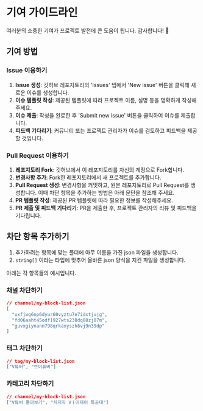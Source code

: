 # 기여 가이드라인

여러분의 소중한 기여가 프로젝트 발전에 큰 도움이 됩니다. 감사합니다! 🌟

## 기여 방법

### Issue 이용하기

1. **Issue 생성**: 깃허브 레포지토리의 'Issues' 탭에서 'New issue' 버튼을 클릭해 새로운 이슈를 생성합니다.
2. **이슈 템플릿 작성**: 제공된 템플릿에 따라 프로젝트 이름, 설명 등을 명확하게 작성해주세요.
3. **이슈 제출**: 작성을 완료한 후 'Submit new issue' 버튼을 클릭하여 이슈를 제출합니다.
4. **피드백 기다리기**: 커뮤니티 또는 프로젝트 관리자가 이슈를 검토하고 피드백을 제공할 것입니다.

### Pull Request 이용하기

1. **레포지토리 Fork**: 깃허브에서 이 레포지토리를 자신의 계정으로 Fork합니다.
2. **변경사항 추가**: Fork한 레포지토리에서 새 프로젝트를 추가합니다.
3. **Pull Request 생성**: 변경사항을 커밋하고, 원본 레포지토리로 Pull Request를 생성합니다. 이때 차단 항목을 추가하는 방법은 아래 문단을 참조해 주세요.
4. **PR 템플릿 작성**: 제공된 PR 템플릿에 따라 필요한 정보를 작성해주세요.
5. **PR 제출 및 피드백 기다리기**: PR을 제출한 후, 프로젝트 관리자의 리뷰 및 피드백을 기다립니다.

## 차단 항목 추가하기

1. 추가하려는 항목에 맞는 폴더에 아무 이름을 가진 json 파일을 생성합니다.
2. `string[]` 이라는 타입에 맞추어 올바른 json 양식을 지킨 파일을 생성합니다.

아래는 각 항목들의 예시입니다.

### 채널 차단하기

```json
// channel/my-block-list.json
[
  "uxfjwg6np6dyur60vyztu7e7idxtjujg",
  "fd06aaht45odf1927wts238dq88zj07m",
  "guvxgiynann798qrkaxyszk6vj9n39dp"
]
```

### 태그 차단하기

```json
// tag/my-block-list.json
["V튜버", "브이튜버"]
```

### 카테고리 차단하기

```json
// channel/my-block-list.json
["V튜버 몰아보기", "치지직 Vㅓ이제이 특공대"]
```
